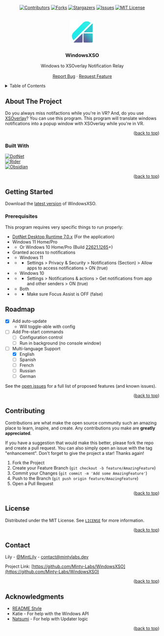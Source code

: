 <a name="readme-top"></a>

<div align="center">

[![Contributors][contributors-shield]][contributors-url]
[![Forks][forks-shield]][forks-url]
[![Stargazers][stars-shield]][stars-url]
[![Issues][issues-shield]][issues-url]
[![MIT License][license-shield]][license-url]

</div>



<br />
<div align="center">
  <a href="https://github.com/Minty-Labs/WindowsXSO">
    <img src="Resources/XSOWin_Icon.png" alt="Logo" width="80" height="80">
  </a>

  <h3 align="center">WindowsXSO</h3>

  <p align="center">
    Windows to XSOverlay Notification Relay
    <br />
    <br />
    <a href="https://github.com/Minty-Labs/WindowsXSO/issues">Report Bug</a>
    ·
    <a href="https://github.com/Minty-Labs/WindowsXSO/issues">Request Feature</a>
  </p>
</div>



<!-- TABLE OF CONTENTS -->
<details>
  <summary>Table of Contents</summary>
  <ol>
    <li>
      <a href="#about-the-project">About The Project</a>
      <ul>
        <li><a href="#built-with">Built With</a></li>
      </ul>
    </li>
    <li>
      <a href="#getting-started">Getting Started</a>
      <ul>
        <li><a href="#prerequisites">Prerequisites</a></li>
      </ul>
    </li>
    <li><a href="#roadmap">Roadmap</a></li>
    <li><a href="#contributing">Contributing</a></li>
    <li><a href="#license">License</a></li>
    <li><a href="#contact">Contact</a></li>
    <li><a href="#acknowledgments">Acknowledgments</a></li>
  </ol>
</details>



<!-- ABOUT THE PROJECT -->
## About The Project

Do you always miss notifactions while you're in VR? And, do you use [XSOverlay][XSOverlaySteam]? You can use this program. This program will translate windows notifications into a popup window with XSOverlay while you're in VR.

<p align="right">(<a href="#readme-top">back to top</a>)</p>



### Built With

[![DotNet][CSharp]][DotNetUrl]<br>
[![Rider][Rider]][RiderUrl]<br>
[![Obsidian][Obsidian]][ObsidianUrl]

<p align="right">(<a href="#readme-top">back to top</a>)</p>



<!-- GETTING STARTED -->
## Getting Started

Download the [latest version][releases-url] of WindowsXSO.

### Prerequisites

This program requires very specific things to run properly:
* [DotNet Desktop Runtime 7.0.x][DotNetUrl] (For the application)
* Windows 11 Home/Pro
* * Or Windows 10 Home/Pro (Build [22621.1265](https://support.microsoft.com/en-us/topic/february-14-2023-kb5022845-os-build-22621-1265-90a807f4-d2e8-486e-8a43-d09e66319f38)+)
* Granted access to notifications
* * Windows 11
* * * Settings > Privacy & Security > Notifications (Section) > Allow apps to access notifications > ON (true)
* * Windows 10
* * * Settings > Notifications & actions > Get notifications from app and other senders > ON (true)
* * Both
* * * Make sure Focus Assist is OFF (false)



<!-- ROADMAP -->
## Roadmap

- [x] Add auto-update
  - Will toggle-able with config
- [ ] Add Pre-start commands
    - [ ] Configuration control
    - [ ] Run in background (no console window)
- [ ] Multi-language Support
    - [x] English
    - [ ] Spanish
    - [ ] French
    - [ ] Russian
    - [ ] German

See the [open issues][issues-url] for a full list of proposed features (and known issues).

<p align="right">(<a href="#readme-top">back to top</a>)</p>



<!-- CONTRIBUTING -->
## Contributing

Contributions are what make the open source community such an amazing place to learn, inspire, and create. Any contributions you make are **greatly appreciated**.

If you have a suggestion that would make this better, please fork the repo and create a pull request. You can also simply open an issue with the tag "enhancement".
Don't forget to give the project a star! Thanks again!

1. Fork the Project
2. Create your Feature Branch (`git checkout -b feature/AmazingFeature`)
3. Commit your Changes (`git commit -m 'Add some AmazingFeature'`)
4. Push to the Branch (`git push origin feature/AmazingFeature`)
5. Open a Pull Request

<p align="right">(<a href="#readme-top">back to top</a>)</p>



<!-- LICENSE -->
## License

Distributed under the MIT License. See [`LICENSE`][license-url] for more information.

<p align="right">(<a href="#readme-top">back to top</a>)</p>



<!-- CONTACT -->
## Contact

Lily - [@MintLiIy](https://x.com/MintLiIy) - contact@mintylabs.dev

Project Link: [https://github.com/Minty-Labs/WindowsXSO](https://github.com/Minty-Labs/WindowsXSO)

<p align="right">(<a href="#readme-top">back to top</a>)</p>



<!-- ACKNOWLEDGMENTS -->
## Acknowledgments

* [README Style](https://github.com/othneildrew/Best-README-Template)
* Katie - For help with the Windows API
* [Natsumi](https://github.com/Natsumi-sama) - For help with Updater logic

<p align="right">(<a href="#readme-top">back to top</a>)</p>



<!-- MARKDOWN LINKS & IMAGES -->
[contributors-shield]: https://img.shields.io/github/contributors/Minty-Labs/WindowsXSO.svg?style=for-the-badge
[contributors-url]: https://github.com/Minty-Labs/WindowsXSO/graphs/contributors
[forks-shield]: https://img.shields.io/github/forks/Minty-Labs/WindowsXSO.svg?style=for-the-badge
[forks-url]: https://github.com/Minty-Labs/WindowsXSO/network/members
[stars-shield]: https://img.shields.io/github/stars/Minty-Labs/WindowsXSO.svg?style=for-the-badge
[stars-url]: https://github.com/Minty-Labs/WindowsXSO/stargazers
[issues-shield]: https://img.shields.io/github/issues/Minty-Labs/WindowsXSO.svg?style=for-the-badge
[issues-url]: https://github.com/Minty-Labs/WindowsXSO/issues
[license-shield]: https://img.shields.io/github/issues/Minty-Labs/WindowsXSO.svg?style=for-the-badge
[license-url]: https://github.com/Minty-Labs/WindowsXSO/blob/main/LICENSE
[releases-url]: https://github.com/Minty-Labs/WindowsXSO/releases

[Rider]: https://img.shields.io/badge/Rider-000000?style=for-the-badge&logo=rider&logoColor=white
[RiderUrl]: https://jb.gg/OpenSourceSupport
[CSharp]: https://img.shields.io/badge/DotNet%207-512BD4?style=for-the-badge&logo=csharp&logoColor=white
[DotNetUrl]: https://dotnet.microsoft.com/en-us/download/dotnet/7.0
[Obsidian]: https://img.shields.io/badge/Obsidian-7C3AED?style=for-the-badge&logo=obsidian&logoColor=white
[ObsidianUrl]: https://obsidian.md/
[XSOverlaySteam]: https://store.steampowered.com/app/1173510/XSOverlay/
